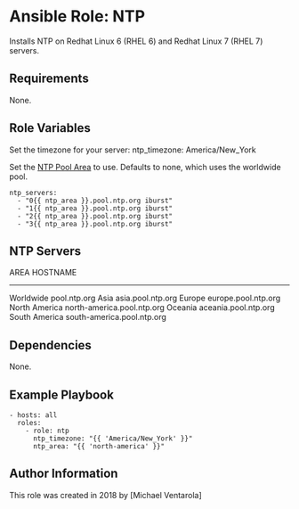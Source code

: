 # Ansible Role: NTP

Installs NTP on Redhat Linux 6 (RHEL 6) and Redhat Linux 7 (RHEL 7) servers.

## Requirements

None.

## Role Variables

Set the timezone for your server:
    ntp_timezone: America/New_York


Set the [NTP Pool Area](http://support.ntp.org/bin/view/Servers/NTPPoolServers) to use. Defaults to none, which uses the worldwide pool.

    ntp_servers:
      - "0{{ ntp_area }}.pool.ntp.org iburst"
      - "1{{ ntp_area }}.pool.ntp.org iburst"
      - "2{{ ntp_area }}.pool.ntp.org iburst"
      - "3{{ ntp_area }}.pool.ntp.org iburst"

## NTP Servers

   AREA                       HOSTNAME
   ----                       --------
   Worldwide                  pool.ntp.org
   Asia                       asia.pool.ntp.org
   Europe                     europe.pool.ntp.org
   North America              north-america.pool.ntp.org
   Oceania                    aceania.pool.ntp.org
   South America              south-america.pool.ntp.org


## Dependencies

None.

## Example Playbook

    - hosts: all
      roles:
        - role: ntp
          ntp_timezone: "{{ 'America/New_York' }}"
          ntp_area: "{{ 'north-america' }}"


## Author Information

This role was created in 2018 by [Michael Ventarola]
